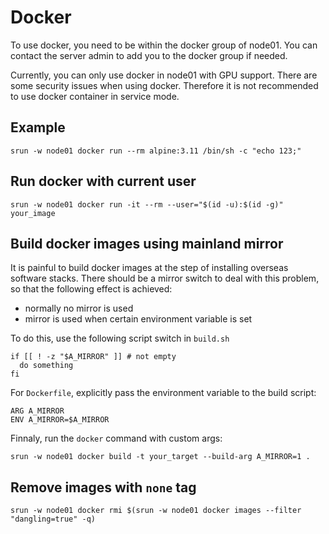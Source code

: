 # Docker
To use docker, you need to be within the docker group of node01. You can contact the server admin to add you to the docker group if needed.

Currently, you can only use docker in node01 with GPU support. There are some security issues when using docker. Therefore it is not recommended to use docker container in service mode.

## Example
```shell
srun -w node01 docker run --rm alpine:3.11 /bin/sh -c "echo 123;"
```
## Run docker with current user
```shell
srun -w node01 docker run -it --rm --user="$(id -u):$(id -g)" your_image
```

## Build docker images using mainland mirror
It is painful to build docker images at the step of installing overseas software stacks. There should be a mirror switch to deal with this problem, so that
the following effect is achieved:
* normally no mirror is used
* mirror is used when certain environment variable is set

To do this, use the following script switch in `build.sh`
```shell
if [[ ! -z "$A_MIRROR" ]] # not empty
  do something
fi
```

For `Dockerfile`, explicitly pass the environment variable to the build script:

```
ARG A_MIRROR
ENV A_MIRROR=$A_MIRROR
```

Finnaly, run the `docker` command with custom args:
```shell
srun -w node01 docker build -t your_target --build-arg A_MIRROR=1 .
```

## Remove images with `none` tag
```shell
srun -w node01 docker rmi $(srun -w node01 docker images --filter "dangling=true" -q)
```
